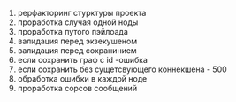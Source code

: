 1) рерфакторинг стурктуры проекта
2) проработка случая одной ноды
3) проработка путого пэйлоада
4) валидация перед экзекушеном
5) валидация перед сохранинием
6) если сохранить граф с id -ошибка
7) если сохранить без сущетсвующего коннекшена - 500
8) обработка ошибки в каждой ноде
9) проработка сорсов сообщений